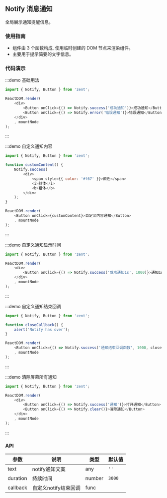 ## Notify 消息通知

全局展示通知提醒信息。

### 使用指南

-  组件由 3 个函数构成, 使用临时创建的 DOM 节点来渲染组件。
-  主要用于提示简要的文字信息。

### 代码演示

:::demo 基础用法
```js
import { Notify, Button } from 'zent';

ReactDOM.render(
	<div>
		<Button onClick={() => Notify.success('成功通知')}>成功通知</Button>
		<Button onClick={() => Notify.error('错误通知')}>错误通知</Button>
	</div>
	, mountNode
);

```
:::

:::demo 自定义通知内容
```js
import { Notify, Button } from 'zent';

function customContent() {
	Notify.success(
		<div>
			<span style={{ color: '#f67' }}>颜色</span>
			<i>斜体</i>
			<b>粗体</b>
		</div>
	);
}

ReactDOM.render(
	<Button onClick={customContent}>自定义内容通知</Button>
	, mountNode
);

```
:::

:::demo 自定义通知显示时间
```js
import { Notify, Button } from 'zent';

ReactDOM.render(
	<div>
		<Button onClick={() => Notify.success('成功通知1s', 1000)}>通知1s</Button>
	</div>
	, mountNode
);

```
:::

:::demo 自定义通知结束回调
```js
import { Notify, Button } from 'zent';

function closeCallback() {
	alert('Notify has over');
}

ReactDOM.render(
	<Button onClick={() => Notify.success('通知结束回调函数', 1000, closeCallback)}>自定义通知结束回调</Button>
	, mountNode
);

```
:::

:::demo 清除屏幕所有通知
```js
import { Notify, Button } from 'zent';

ReactDOM.render(
	<div>
		<Button onClick={() => Notify.success('通知')}>打开通知</Button>
		<Button onClick={() => Notify.clear()}>清除通知</Button>
	</div>
	, mountNode
);

```
:::

### API

| 参数       | 说明            | 类型     | 默认值    |
| -------- | ------------- | ------ | ------ |
| text     | notify通知文案    | any   | `''`   |
| duration | 持续时间          | number | `3000` |
| callback | 自定义notify结束回调 | func   |        |
